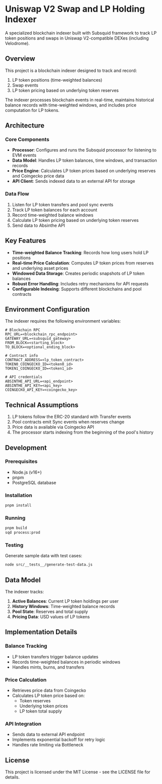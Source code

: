 # Uniswap V2 Swap and LP Holding Indexer

A specialized blockchain indexer built with Subsquid framework to track LP token positions and swaps in Uniswap V2-compatible DEXes (including Velodrome).

## Overview

This project is a blockchain indexer designed to track and record:
1. LP token positions (time-weighted balances)
2. Swap events 
3. LP token pricing based on underlying token reserves

The indexer processes blockchain events in real-time, maintains historical balance records with time-weighted windows, and includes price computation for LP tokens.

## Architecture

### Core Components

- **Processor**: Configures and runs the Subsquid processor for listening to EVM events
- **Data Model**: Handles LP token balances, time windows, and transaction records
- **Price Engine**: Calculates LP token prices based on underlying reserves and Coingecko price data
- **API Client**: Sends indexed data to an external API for storage

### Data Flow

1. Listen for LP token transfers and pool sync events
2. Track LP token balances for each account
3. Record time-weighted balance windows
4. Calculate LP token pricing based on underlying token reserves
5. Send data to Absinthe API

## Key Features

- **Time-weighted Balance Tracking**: Records how long users hold LP positions
- **Real-time Price Calculation**: Computes LP token prices from reserves and underlying asset prices
- **Windowed Data Storage**: Creates periodic snapshots of LP token balances
- **Robust Error Handling**: Includes retry mechanisms for API requests
- **Configurable Indexing**: Supports different blockchains and pool contracts

## Environment Configuration

The indexer requires the following environment variables:

```
# Blockchain RPC
RPC_URL=<blockchain_rpc_endpoint>
GATEWAY_URL=<subsquid_gateway>
FROM_BLOCK=<starting_block>
TO_BLOCK=<optional_ending_block>

# Contract info
CONTRACT_ADDRESS=<lp_token_contract>
TOKEN0_COINGECKO_ID=<token0_id>
TOKEN1_COINGECKO_ID=<token1_id>

# API credentials
ABSINTHE_API_URL=<api_endpoint>
ABSINTHE_API_KEY=<api_key>
COINGECKO_API_KEY=<coingecko_key>
```

## Technical Assumptions

1. LP tokens follow the ERC-20 standard with Transfer events
2. Pool contracts emit Sync events when reserves change
3. Price data is available via Coingecko API
4. The processor starts indexing from the beginning of the pool's history

## Development

### Prerequisites
- Node.js (v16+)
- pnpm
- PostgreSQL database

### Installation
```bash
pnpm install
```

### Running
```bash
pnpm build
sqd process:prod
```

### Testing
Generate sample data with test cases:
```bash
node src/__tests__/generate-test-data.js
```

## Data Model

The indexer tracks:

1. **Active Balances**: Current LP token holdings per user
2. **History Windows**: Time-weighted balance records
3. **Pool State**: Reserves and total supply
4. **Pricing Data**: USD values of LP tokens

## Implementation Details

### Balance Tracking
- LP token transfers trigger balance updates
- Records time-weighted balances in periodic windows
- Handles mints, burns, and transfers

### Price Calculation
- Retrieves price data from Coingecko
- Calculates LP token price based on:
  - Token reserves
  - Underlying token prices
  - LP token total supply

### API Integration
- Sends data to external API endpoint
- Implements exponential backoff for retry logic
- Handles rate limiting via Bottleneck

## License

This project is licensed under the MIT License - see the LICENSE file for details.
